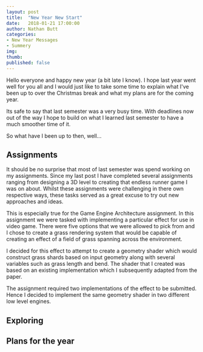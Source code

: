 ```yaml
---
layout: post
title:  "New Year New Start"
date:   2018-01-21 17:00:00
author: Nathan Butt
categories:
- New Year Messages
- Summery
img:
thumb:
published: false
---
```


Hello everyone and happy new year (a bit late I know). I hope last year went well for you all and I would just like to take some time to explain what I've been up to over the Christmas break and what my plans are for the coming year.

Its safe to say that last semester was a very busy time. With deadlines now out of the way I hope to build on what I learned last semester to have a much smoother time of it.

So what have I been up to then, well...

<!--more-->

## Assignments
It should be no surprise that most of last semester was spend working on my assignments. Since my last post I have completed several assignments ranging from designing a 3D level to creating that endless runner game I was on about. Whilst these assignments were challenging in there own respective ways, these tasks served as a great excuse to try out new approaches and ideas.

This is especially true for the Game Engine Architecture assignment. In this assignment we were tasked with implementing a particular effect for use in video game. There were five options that we were allowed to pick from and I chose to create a grass rendering system that would be capable of creating an effect of a field of grass spanning across the environment.

I decided for this effect to attempt to create a geometry shader which would construct grass shards based on input geometry along with several variables such as grass length and bend. The shader that I created was based on an existing implementation which I subsequently adapted from the paper.

The assignment required two implementations of the effect to be submitted. Hence I decided to implement the same geometry shader in two different low level engines.


## Exploring



## Plans for the year



<!--TODO - finish this blogpost. -->
